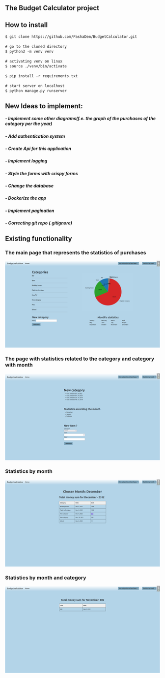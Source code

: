 ## The Budget Calculator project ##

## How to install
    $ git clone https://github.com/PashaDem/BudgetCalculator.git

    # go to the cloned directory
    $ python3 -m venv venv
    
    # activating venv on linux
    $ source ./venv/bin/activate

    $ pip install -r requirements.txt
    
    # start server on localhost
    $ python manage.py runserver
## New Ideas to implement: ##
##### - Implement some other diagrams(f.e. the graph of the purchases of the category per the year) #####
##### - Add authentication system #####
##### - Create Api for this application #####
##### - Implement logging #####
##### - Style the forms with crispy forms #####
##### - Change the database #####
##### - Dockerize the app #####
##### - Implement pagination #####
##### - Correcting git repo (.gitignore)
## Existing functionality ##
### The main page that represents the statistics of purchases ###
![alternative text](calc_app/static/calc_app/img/category_list.png)
### The page with statistics related to the category and category with month ###
![alternative text](calc_app/static/calc_app/img/category_items.png)
### Statistics by month ###
![alternative text](calc_app/static/calc_app/img/month_stat.png)
### Statistics by month and category ###
![alternative text](calc_app/static/calc_app/img/category_month.png)
